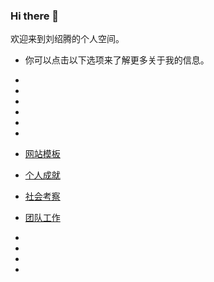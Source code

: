 ### Hi there 👋
  欢迎来到刘绍腾的个人空间。
- 你可以点击以下选项来了解更多关于我的信息。
- 
- 
- 
- 
- 
- 
- <a href="网站模板">网站模板
- <a href="TG-2022-10-28-235250532.mp4">个人成就 
- <a href="社会考察.mp4">社会考察
- <a href="团队工作.mp4">团队工作



- 

- 
- 
- 


